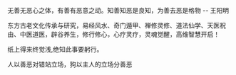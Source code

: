 无善无恶心之体，有善有恶意之动。知善知恶是良知，为善去恶是格物 -- 王阳明  

东方古老文化传承与研究，易经风水、奇门遁甲、禅修灵修、道法仙学、天医祝由、中医道医，辟谷养生，修行修心，心疗灵疗，灵魂觉醒，高维智慧开启！  

纸上得来终觉浅,绝知此事要躬行。  

人以善恶对错站立场，狗以主人的立场分善恶  
